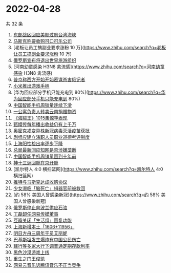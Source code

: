 # 2022-04-28

共 32 条

<!-- BEGIN ZHIHUSEARCH -->
<!-- 最后更新时间 Thu Apr 28 2022 15:11:31 GMT+0800 (China Standard Time) -->
1. [东部战区回应美舰过航台湾海峡](https://www.zhihu.com/search?q=东部战区回应美舰过航台湾海峡)
1. [马斯克称要收购可口可乐公司](https://www.zhihu.com/search?q=马斯克称要收购可口可乐公司)
1. [老板让员工搞副业要求涨粉 10 万](https://www.zhihu.com/search?q=老板让员工搞副业要求涨粉 10 万)
1. [俄罗斯宣布将退出世界旅游组织](https://www.zhihu.com/search?q=俄罗斯宣布将退出世界旅游组织)
1. [河南幼童感染 H3N8 禽流感](https://www.zhihu.com/search?q=河南幼童感染 H3N8 禽流感)
1. [普京称西方开始开始密谋杀害俄记者](https://www.zhihu.com/search?q=普京称西方开始开始密谋杀害俄记者)
1. [小米推出游戏手柄](https://www.zhihu.com/search?q=小米推出游戏手柄)
1. [华为回应部分手机只能充电到 80%](https://www.zhihu.com/search?q=华为回应部分手机只能充电到 80%)
1. [中国智能手机周销量连续下滑](https://www.zhihu.com/search?q=中国智能手机周销量连续下滑)
1. [一公寓负责人转卖云南捐赠物资](https://www.zhihu.com/search?q=一公寓负责人转卖云南捐赠物资)
1. [《海贼王》1015集惊艳表现](https://www.zhihu.com/search?q=《海贼王》1015集惊艳表现)
1. [甄嬛传每年播出收益仍有上千万](https://www.zhihu.com/search?q=甄嬛传每年播出收益仍有上千万)
1. [奥密克戎变异株新冠病毒灭活疫苗获批](https://www.zhihu.com/search?q=奥密克戎变异株新冠病毒灭活疫苗获批)
1. [剧组应建立演职人员职业道德考评制度](https://www.zhihu.com/search?q=剧组应建立演职人员职业道德考评制度)
1. [上海阳性检出率逐步下降](https://www.zhihu.com/search?q=上海阳性检出率逐步下降)
1. [总局最新回应知网是否涉嫌垄断](https://www.zhihu.com/search?q=总局最新回应知网是否涉嫌垄断)
1. [中国智能手机周销量回到十年前](https://www.zhihu.com/search?q=中国智能手机周销量回到十年前)
1. [神十三返回舱在京开舱](https://www.zhihu.com/search?q=神十三返回舱在京开舱)
1. [凯尔特人 4:0 横扫篮网](https://www.zhihu.com/search?q=凯尔特人 4:0 横扫篮网)
1. [推特与马斯克达成收购协议](https://www.zhihu.com/search?q=推特与马斯克达成收购协议)
1. [少女濒临「脑死亡」捐器官前被救回](https://www.zhihu.com/search?q=少女濒临「脑死亡」捐器官前被救回)
1. [约 58% 美国人曾感染新冠](https://www.zhihu.com/search?q=约 58% 美国人曾感染新冠)
1. [俄罗斯停止向波兰供应石油](https://www.zhihu.com/search?q=俄罗斯停止向波兰供应石油)
1. [丁磊卸任网易传媒董事](https://www.zhihu.com/search?q=丁磊卸任网易传媒董事)
1. [豆瓣关闭「生活组」回复功能](https://www.zhihu.com/search?q=豆瓣关闭「生活组」回复功能)
1. [上海新增本土「1606+11956」](https://www.zhihu.com/search?q=上海新增本土「1606+11956」)
1. [明日方舟三周年干员艾丽妮](https://www.zhihu.com/search?q=明日方舟三周年干员艾丽妮)
1. [巴基斯坦发生爆炸有中国公民伤亡](https://www.zhihu.com/search?q=巴基斯坦发生爆炸有中国公民伤亡)
1. [建行等多家大行下调普通定期存款利率](https://www.zhihu.com/search?q=建行等多家大行下调普通定期存款利率)
1. [黑色沙漠游戏上线](https://www.zhihu.com/search?q=黑色沙漠游戏上线)
1. [重生之门王俊凯](https://www.zhihu.com/search?q=重生之门王俊凯)
1. [网易云音乐诉腾讯音乐不正当竞争](https://www.zhihu.com/search?q=网易云音乐诉腾讯音乐不正当竞争)
<!-- END ZHIHUSEARCH -->
